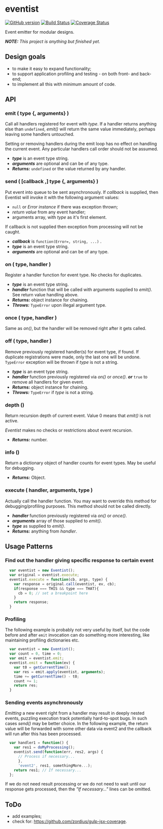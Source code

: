 # eventist

[![GitHub version](https://badge.fury.io/gh/villu357%2Feventist.svg)](http://badge.fury.io/gh/villu357%2Feventist)
[![Build Status](https://travis-ci.org/villu357/eventist.svg?branch=master)](https://travis-ci.org/villu357/eventist)
[![Coverage Status](https://coveralls.io/repos/villu357/eventist/badge.svg)](https://coveralls.io/r/villu357/eventist)

Event emitter for modular designs.

***NOTE:*** *This project is anything but finished yet*.

## Design goals
* to make it easy to expand functionality;
* to support application profiling and testing - on both front- and back-end;
* to implement all this with minimum amount of code.

## API

### emit ( type {, arguments} )
Call all handlers registered for event with *type*.
If a handler returns anything else than `undefined`, *emit()* will return
the same value immediately, perhaps leaving some handlers untouched.

Setting or removing handlers during the emit loop has no effect
on handling the current event.
Any particular handlers call order should not be assumed.

* ***type*** is an event type string.
* ***arguments*** are optional and can be of any type.
* ***Returns:*** `undefined` or the value returned by any handler.

### send ( [callback ,] type {, arguments} )
Put event into queue to be sent asynchronously. If *callback* is supplied,
then Eventist will invoke it with the following argument values:

* `null` or *Error instance* if there was exception thrown;
* *return value* from any event handler;
* arguments array, with *type* as it's first element.

If callback is not supplied then exception from processing will not be caught.

* ***callback*** is `function(Error=, string, ...)` .
* ***type*** is an event type string.
* ***arguments*** are optional and can be of any type.

### on ( type, handler )
Register a handler function for event type. No checks for duplicates.

* ***type*** is an event type string.
* ***handler*** function that will be called with arguments supplied
to *emit()*. See return value handling above.
* ***Returns:*** object instance for chaining.
* ***Throws:***  `TypeError` upon illegal argument type.

### once ( type, handler )
Same as *on()*, but the handler will be removed right after it gets called.

### off ( type, handler )
Remove previously registered handler(s) for event type, if found.
If duplicate registrations were made, only the last one will be undone.
`TypeError` exception will be thrown if *type* is not a string. 

* ***type*** is an event type string.
* ***handler*** function previously registered via *on()* or *once()*.
***or*** `true` to remove all handlers for given event.
* ***Returns:*** object instance for chaining.
* ***Throws:***  `TypeError` if *type* is not a string.

### depth ()
Return recursion depth of current event. Value 0 means that *emit()* is not
active.

*Eventist* makes no checks or restrictions about event recursion. 

* ***Returns:*** number.

### info ()
Return a dictionary object of handler counts for event types.
May be useful for debugging.

* ***Returns:*** Object.

### execute ( handler, arguments, type )
Actually call the handler function. You may want to override this method for
debugging/profiling purposes. This method should not be called directly.

* ***handler*** function previously registered via *on()* or *once()*.
* ***arguments*** array of those supplied to *emit()*.
* ***type*** as supplied to *emit()*.
* ***Returns:*** anything from *handler*.

## Usage Patterns

### Find out the handler giving specific response to certain event

```javascript
  var eventist = new Eventist();
  var original = eventist.execute;
  eventist.execute = function(cb, args, type) {
    var response = original.call(eventist, ev, cb);
    if(response === THIS && type === THAT){
      cb = 0; // set a breakpoint here
    }
    return response;
  }
```

### Profiling
The following example is probably not very useful by itself, but the code
before and after `emit` invocation can do something more interesting,
like maintaining profiling dictionaries etc.

```javascript
  var eventist = new Eventist();
  var count = 0, time = 0;
  var emit = eventist.emit;
  eventist.emit = function(ev) {
    var t0 = getCurrentTime();
    var res = emit.apply(eventist, arguments);
    time += getCurrentTime() - t0;
    count += 1;
    return res;
  }
```

### Sending events asynchronously
*Emitting* a new event right from a handler may result in deeply nested events,
puzzling execution track potentially hard-to-spot bugs. In such cases *send()*
may be better choice. In the following example, the return value will be
forwarded with some other data via event2 and the callback will run after this
has been processed.

```javascript
  var handler1 = function() {
    var res1 = doMyProcessing();
    eventist.send(function(err, res2, args) {
      // Process if necessary...
      }, 
      'event2', res1, somethingMore...);
    return res1; // If necessary...
  };
```
If we do not need result processing or we do not need to wait until our response
gets processed, then the *"If necessary..."* lines can be omitted.

## ToDo

* add examples;
* check for: https://github.com/zordius/gulp-jsx-coverage.
